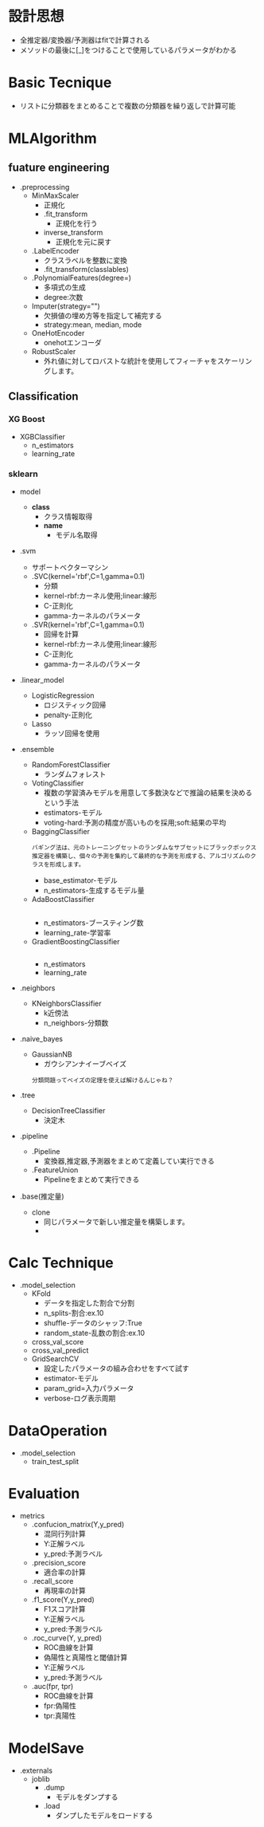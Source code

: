 # 設計思想
- 全推定器/変換器/予測器はfitで計算される
- メソッドの最後に[_]をつけることで使用しているパラメータがわかる
# Basic Tecnique
- リストに分類器をまとめることで複数の分類器を繰り返しで計算可能

# MLAlgorithm
## fuature engineering
- .preprocessing
  - MinMaxScaler
    - 正規化
    - .fit_transform
      - 正規化を行う
    - inverse_transform
      - 正規化を元に戻す
  - .LabelEncoder
      - クラスラベルを整数に変換
      - .fit_transform(classlables)
  - .PolynomialFeatures(degree=)
      - 多項式の生成
      - degree:次数
  - Imputer(strategy="")
    - 欠損値の埋め方等を指定して補完する
    - strategy:mean, median, mode
  - OneHotEncoder
    - onehotエンコーダ
  - RobustScaler
    - 外れ値に対してロバストな統計を使用してフィーチャをスケーリングします。
## Classification
### XG Boost
- XGBClassifier
    - n_estimators
    - learning_rate
### sklearn
- model
    - __class__
        - クラス情報取得
        - __name__
            - モデル名取得
- .svm
    - サポートベクターマシン
    - .SVC(kernel='rbf',C=1,gamma=0.1)
      - 分類
      - kernel-rbf:カーネル使用;linear:線形
      - C-正則化
      - gamma-カーネルのパラメータ
    - .SVR(kernel='rbf',C=1,gamma=0.1)
      - 回帰を計算
      - kernel-rbf:カーネル使用;linear:線形
      - C-正則化
      - gamma-カーネルのパラメータ
    
- .linear_model
    - LogisticRegression
        - ロジスティック回帰
        - penalty-正則化
    - Lasso
      - ラッソ回帰を使用
- .ensemble
    - RandomForestClassifier
        - ランダムフォレスト
    - VotingClassifier
        - 複数の学習済みモデルを用意して多数決などで推論の結果を決めるという手法
        - estimators-モデル
        - voting-hard:予測の精度が高いものを採用;soft:結果の平均
    - BaggingClassifier
        ```
        バギング法は、元のトレーニングセットのランダムなサブセットにブラックボックス推定器を構築し、個々の予測を集約して最終的な予測を形成する、アルゴリズムのクラスを形成します。
        ```
        - base_estimator-モデル
        - n_estimators-生成するモデル量
    - AdaBoostClassifier
        ```アダブーストは、ランダムよりも少し精度がいいような弱い識別機を組みわせて、強い識別機を作成しようとする機械学習モデル
        ```
        - n_estimators-ブースティング数
        - learning_rate-学習率
    - GradientBoostingClassifier
        ```まず勾配ブースティングとは複数の弱学習器を組み合わせたアンサンブル学習の一種で、その中でも1つずつ順番に弱学習器を構築していく手法
        ```
        - n_estimators
        - learning_rate

- .neighbors
    - KNeighborsClassifier
        - k近傍法
        - n_neighbors-分類数
- .naive_bayes
    - GaussianNB
        - ガウシアンナイーブベイズ
        ```
        分類問題ってベイズの定理を使えば解けるんじゃね？
        ```
- .tree
    - DecisionTreeClassifier
        - 決定木
- .pipeline
  - .Pipeline
    - 変換器,推定器,予測器をまとめて定義してい実行できる
  - .FeatureUnion
    - Pipelineをまとめて実行できる
- .base(推定量)
  - clone
    - 同じパラメータで新しい推定量を構築します。
    - 
# Calc Technique
- .model_selection
    - KFold
        - データを指定した割合で分割
        - n_splits-割合:ex.10
        - shuffle-データのシャッフ:True
        - random_state-乱数の割合:ex.10
    - cross_val_score
    - cross_val_predict
    - GridSearchCV
        - 設定したパラメータの組み合わせをすべて試す
        - estimator-モデル
        - param_grid=入力パラメータ
        - verbose-ログ表示周期


# DataOperation
- .model_selection
    - train_test_split

# Evaluation
- metrics
    - .confucion_matrix(Y,y_pred)
        - 混同行列計算
        - Y:正解ラベル
        - y_pred:予測ラベル
    - .precision_score
      - 適合率の計算
    - .recall_score
      - 再現率の計算
    - .f1_score(Y,y_pred)
        - F1スコア計算
        - Y:正解ラベル
        - y_pred:予測ラベル
    - .roc_curve(Y, y_pred)
        - ROC曲線を計算
        - 偽陽性と真陽性と閾値計算
        - Y:正解ラベル
        - y_pred:予測ラベル
    - .auc(fpr, tpr)
        - ROC曲線を計算
        - fpr:偽陽性
        - tpr:真陽性
    
# ModelSave
- .externals
  - joblib
    - .dump
      - モデルをダンプする
    - .load
      - ダンプしたモデルをロードする